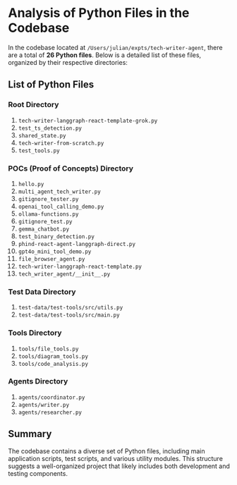# Analysis of Python Files in the Codebase

In the codebase located at `/Users/julian/expts/tech-writer-agent`, there are a total of **26 Python files**. Below is a detailed list of these files, organized by their respective directories:

## List of Python Files

### Root Directory
1. `tech-writer-langgraph-react-template-grok.py`
2. `test_ts_detection.py`
3. `shared_state.py`
4. `tech-writer-from-scratch.py`
5. `test_tools.py`

### POCs (Proof of Concepts) Directory
1. `hello.py`
2. `multi_agent_tech_writer.py`
3. `gitignore_tester.py`
4. `openai_tool_calling_demo.py`
5. `ollama-functions.py`
6. `gitignore_test.py`
7. `gemma_chatbot.py`
8. `test_binary_detection.py`
9. `phind-react-agent-langgraph-direct.py`
10. `gpt4o_mini_tool_demo.py`
11. `file_browser_agent.py`
12. `tech-writer-langgraph-react-template.py`
13. `tech_writer_agent/__init__.py`

### Test Data Directory
1. `test-data/test-tools/src/utils.py`
2. `test-data/test-tools/src/main.py`

### Tools Directory
1. `tools/file_tools.py`
2. `tools/diagram_tools.py`
3. `tools/code_analysis.py`

### Agents Directory
1. `agents/coordinator.py`
2. `agents/writer.py`
3. `agents/researcher.py`

## Summary
The codebase contains a diverse set of Python files, including main application scripts, test scripts, and various utility modules. This structure suggests a well-organized project that likely includes both development and testing components.